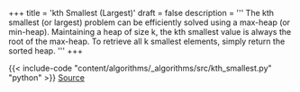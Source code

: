 +++
title = 'kth Smallest (Largest)'
draft = false
description =  '''
The kth smallest (or largest) problem can be efficiently solved using a
max-heap (or min-heap). Maintaining a heap of size k, the kth smallest value is
always the root of the max-heap. To retrieve all k smallest elements, simply
return the sorted heap.
'''
+++

{{< include-code "content/algorithms/_algorithms/src/kth_smallest.py" "python" >}}
[Source](https://github.com/grind-rip/algorithms/blob/master/src/kth_smallest.py)
